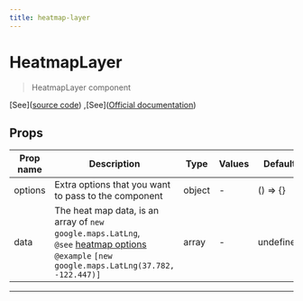 ```yaml
---
title: heatmap-layer
---
```


  # HeatmapLayer


  > HeatmapLayer component





  [See]([source code](/guide/heatmap-layer.html#source-code))
,[See]([Official documentation](https://developers.google.com/maps/documentation/javascript/heatmaplayer))







## Props

  | Prop name     | Description | Type      | Values      | Default     |
  | ------------- | ----------- | --------- | ----------- | ----------- |
  | options | Extra options that you want to pass to the component | object | - | () => {} |
| data | The heat map data, is an array of `new google.maps.LatLng`,<br/>`@see` [heatmap options](https://developers.google.com/maps/documentation/javascript/heatmaplayer#add-a-heatmap-layer)<br/>`@example` `[new google.maps.LatLng(37.782, -122.447)]` | array | - | undefined |





  ---





